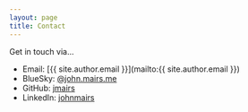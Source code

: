 ```yaml
---
layout: page
title: Contact
---
```

Get in touch via...
- <i class="bi bi-envelope"></i> Email: [{{ site.author.email }}](mailto:{{ site.author.email }})
- <i class="bi bi-at"></i> BlueSky: [@john.mairs.me](https://bsky.app/profile/john.mairs.me)
- <i class="bi bi-github"></i> GitHub: [jmairs](https://github.com/jmairs)
- <i class="bi bi-linkedin"></i> LinkedIn: [johnmairs](https://www.linkedin.com/in/johnmairs/)